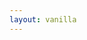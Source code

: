 ```yaml
---
layout: vanilla
---
```


<head>
    <title>Molecule viewer</title>
    <meta name="viewport" content="width=device-width, user-scalable=no, minimum-scale=1.0, maximum-scale=1.0">
    <script src="{{site.baseurl}}{{site.data.urls.promise_polyfill}}"></script>
</head>
<body>
    <div id="viewer"></div>
</body>
<script src="{{site.baseurl}}{{site.data.urls-internal.metaframe_library_path}}"></script>
<script src="https://rawgit.com/biasmv/pv/master/bio-pv.min.js"></script>
<script src="index.js"></script>

